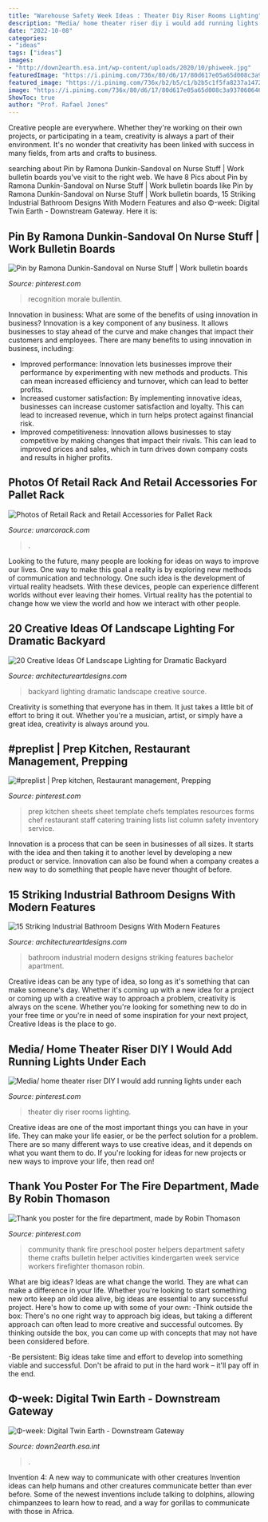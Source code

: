 ```yaml
---
title: "Warehouse Safety Week Ideas : Theater Diy Riser Rooms Lighting"
description: "Media/ home theater riser diy i would add running lights under each"
date: "2022-10-08"
categories:
- "ideas"
tags: ["ideas"]
images:
- "http://down2earth.esa.int/wp-content/uploads/2020/10/phiweek.jpg"
featuredImage: "https://i.pinimg.com/736x/80/d6/17/80d617e05a65d008c3a937060646f567--community-service-community-workers.jpg?b=t"
featured_image: "https://i.pinimg.com/736x/b2/b5/c1/b2b5c1f5fa8237a14727c30658ff499f--theater-rooms-theater-room-ideas-diy.jpg?b=t"
image: "https://i.pinimg.com/736x/80/d6/17/80d617e05a65d008c3a937060646f567--community-service-community-workers.jpg?b=t"
ShowToc: true
author: "Prof. Rafael Jones"
---
```



Creative people are everywhere. Whether they're working on their own projects, or participating in a team, creativity is always a part of their environment. It's no wonder that creativity has been linked with success in many fields, from arts and crafts to business.

	

		
searching about Pin by Ramona Dunkin-Sandoval on Nurse Stuff | Work bulletin boards you've visit to the right web. We have 8 Pics about Pin by Ramona Dunkin-Sandoval on Nurse Stuff | Work bulletin boards like Pin by Ramona Dunkin-Sandoval on Nurse Stuff | Work bulletin boards, 15 Striking Industrial Bathroom Designs With Modern Features and also Φ-week: Digital Twin Earth - Downstream Gateway. Here it is:
		
    
## Pin By Ramona Dunkin-Sandoval On Nurse Stuff | Work Bulletin Boards

<img loading=lazy src="https://i.pinimg.com/736x/51/6f/18/516f187b6dade8569971b6d2f909b5c1.jpg" onerror="this.onerror=null;this.src='https://tse3.mm.bing.net/th?id=OIP.45o6pxRL4u6qjf276k9KHAHaF6&amp;pid=15.1';" alt="Pin by Ramona Dunkin-Sandoval on Nurse Stuff | Work bulletin boards">

_Source: pinterest.com_

>recognition morale bullentin. 

	

Innovation in business: What are some of the benefits of using innovation in business?
Innovation is a key component of any business. It allows businesses to stay ahead of the curve and make changes that impact their customers and employees. There are many benefits to using innovation in business, including: 
- Improved performance: Innovation lets businesses improve their performance by experimenting with new methods and products. This can mean increased efficiency and turnover, which can lead to better profits. 
- Increased customer satisfaction: By implementing innovative ideas, businesses can increase customer satisfaction and loyalty. This can lead to increased revenue, which in turn helps protect against financial risk. 
- Improved competitiveness: Innovation allows businesses to stay competitive by making changes that impact their rivals. This can lead to improved prices and sales, which in turn drives down company costs and results in higher profits.

    
## Photos Of Retail Rack And Retail Accessories For Pallet Rack

<img loading=lazy src="https://www.unarcorack.com/wp-content/uploads/photo-gallery/m-dividers-with-pipe.jpeg" onerror="this.onerror=null;this.src='https://tse3.mm.bing.net/th?id=OIP.VIevHMNzb0KZLP8HJKVVUwHaLH&amp;pid=15.1';" alt="Photos of Retail Rack and Retail Accessories for Pallet Rack">

_Source: unarcorack.com_

>. 

	

Looking to the future, many people are looking for ideas on ways to improve our lives. One way to make this goal a reality is by exploring new methods of communication and technology. One such idea is the development of virtual reality headsets. With these devices, people can experience different worlds without ever leaving their homes. Virtual reality has the potential to change how we view the world and how we interact with other people.

    
## 20 Creative Ideas Of Landscape Lighting For Dramatic Backyard

<img loading=lazy src="http://www.architectureartdesigns.com/wp-content/uploads/2014/01/2028-630x421.jpg" onerror="this.onerror=null;this.src='https://tse3.mm.bing.net/th?id=OIP.YFQE-nx4IrupbRmTURM9BAHaE8&amp;pid=15.1';" alt="20 Creative Ideas Of Landscape Lighting for Dramatic Backyard">

_Source: architectureartdesigns.com_

>backyard lighting dramatic landscape creative source. 

	

Creativity is something that everyone has in them. It just takes a little bit of effort to bring it out. Whether you're a musician, artist, or simply have a great idea, creativity is always around you.

    
## #preplist | Prep Kitchen, Restaurant Management, Prepping

<img loading=lazy src="https://i.pinimg.com/736x/5a/e5/15/5ae515f409fbf08114cf8e47b91aa8c9.jpg" onerror="this.onerror=null;this.src='https://tse2.mm.bing.net/th?id=OIP.rRhAILZe1UXZwmsLIbQnIwHaKt&amp;pid=15.1';" alt="#preplist | Prep kitchen, Restaurant management, Prepping">

_Source: pinterest.com_

>prep kitchen sheets sheet template chefs templates resources forms chef restaurant staff catering training lists list column safety inventory service. 

	

Innovation is a process that can be seen in businesses of all sizes. It starts with the idea and then taking it to another level by developing a new product or service. Innovation can also be found when a company creates a new way to do something that people have never thought of before.

    
## 15 Striking Industrial Bathroom Designs With Modern Features

<img loading=lazy src="http://www.architectureartdesigns.com/wp-content/uploads/2015/02/15-Striking-Industrial-Bathroom-Designs-With-Modern-Features-14-630x840.jpg" onerror="this.onerror=null;this.src='https://tse4.mm.bing.net/th?id=OIP.5NskCUcyIq9YKFGSh0LJvAHaJ4&amp;pid=15.1';" alt="15 Striking Industrial Bathroom Designs With Modern Features">

_Source: architectureartdesigns.com_

>bathroom industrial modern designs striking features bachelor apartment. 

	

Creative ideas can be any type of idea, so long as it's something that can make someone's day. Whether it's coming up with a new idea for a project or coming up with a creative way to approach a problem, creativity is always on the scene. Whether you're looking for something new to do in your free time or you're in need of some inspiration for your next project, Creative Ideas is the place to go.

    
## Media/ Home Theater Riser DIY I Would Add Running Lights Under Each

<img loading=lazy src="https://i.pinimg.com/736x/b2/b5/c1/b2b5c1f5fa8237a14727c30658ff499f--theater-rooms-theater-room-ideas-diy.jpg?b=t" onerror="this.onerror=null;this.src='https://tse4.mm.bing.net/th?id=OIP.e3mBFqlxA0AYXszaYeBuPQHaFj&amp;pid=15.1';" alt="Media/ home theater riser DIY I would add running lights under each">

_Source: pinterest.com_

>theater diy riser rooms lighting. 

	

Creative ideas are one of the most important things you can have in your life. They can make your life easier, or be the perfect solution for a problem. There are so many different ways to use creative ideas, and it depends on what you want them to do. If you're looking for ideas for new projects or new ways to improve your life, then read on!

    
## Thank You Poster For The Fire Department, Made By Robin Thomason

<img loading=lazy src="https://i.pinimg.com/736x/80/d6/17/80d617e05a65d008c3a937060646f567--community-service-community-workers.jpg?b=t" onerror="this.onerror=null;this.src='https://tse4.mm.bing.net/th?id=OIP.v-2vVR6DnuBFgH9NNxoIQAHaJ3&amp;pid=15.1';" alt="Thank you poster for the fire department, made by Robin Thomason">

_Source: pinterest.com_

>community thank fire preschool poster helpers department safety theme crafts bulletin helper activities kindergarten week service workers firefighter thomason robin. 

	

What are big ideas?
Ideas are what change the world. They are what can make a difference in your life. Whether you're looking to start something new orto keep an old idea alive, big ideas are essential to any successful project. Here's how to come up with some of your own: 
-Think outside the box: There's no one right way to approach big ideas, but taking a different approach can often lead to more creative and successful outcomes. By thinking outside the box, you can come up with concepts that may not have been considered before. 

-Be persistent: Big ideas take time and effort to develop into something viable and successful. Don't be afraid to put in the hard work – it'll pay off in the end.

    
## Φ-week: Digital Twin Earth - Downstream Gateway

<img loading=lazy src="http://down2earth.esa.int/wp-content/uploads/2020/10/phiweek.jpg" onerror="this.onerror=null;this.src='https://tse1.mm.bing.net/th?id=OIP.ym4YHxu1azn3kr_5zZbOowHaES&amp;pid=15.1';" alt="Φ-week: Digital Twin Earth - Downstream Gateway">

_Source: down2earth.esa.int_

>. 

	

Invention 4: A new way to communicate with other creatures
Invention ideas can help humans and other creatures communicate better than ever before. Some of the newest inventions include talking to dolphins, allowing chimpanzees to learn how to read, and a way for gorillas to communicate with those in Africa.

